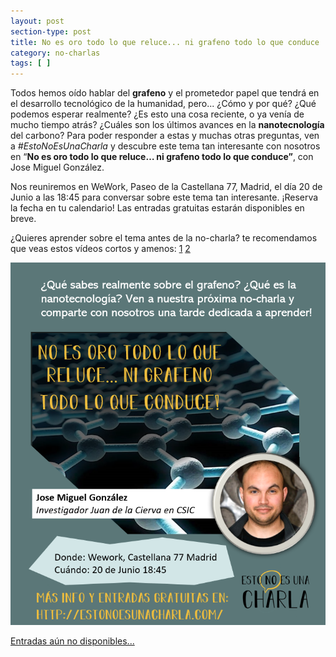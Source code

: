 ```yaml
---
layout: post
section-type: post
title: No es oro todo lo que reluce... ni grafeno todo lo que conduce
category: no-charlas
tags: [ ]
---
```


Todos hemos oído hablar del **grafeno** y el prometedor papel que tendrá en el desarrollo tecnológico de la humanidad, pero... ¿Cómo y por qué? ¿Qué podemos esperar realmente? ¿Es esto una cosa reciente, o ya venía de mucho tiempo atrás? ¿Cuáles son los últimos avances en la **nanotecnología** del carbono? Para poder responder a estas y muchas otras preguntas, ven a 
*#EstoNoEsUnaCharla* y descubre este tema tan interesante con nosotros en “**No es oro todo lo que reluce… ni grafeno todo lo que conduce”**, con Jose Miguel González.

Nos reuniremos en WeWork, Paseo de la Castellana 77, Madrid, el día 20 de Junio
a las 18:45 para conversar sobre este tema tan interesante. ¡Reserva
la fecha en tu calendario! Las entradas gratuitas estarán disponibles en
breve.

¿Quieres aprender sobre el tema antes de la no-charla? te recomendamos que 
veas estos vídeos cortos y amenos:
[1](https://www.youtube.com/watch?v=0A14Ci5vI8A)
[2](https://www.youtube.com/watch?v=dTSnnlITsVg)
 
<img src="/img/carteles/jm.png" alt="EstoNoEsUnaCharla" style="width: 550px;"/>
 
<a class="superboton" href="">Entradas aún no disponibles...</a>

 